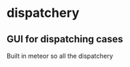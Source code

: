 dispatchery
===========

GUI for dispatching cases
-------------------------

Built in meteor so all the dispatchery
